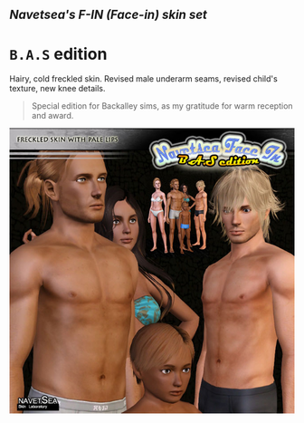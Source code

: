 ## _Navetsea's F-IN (Face-in) skin set_
# `B.A.S` edition

Hairy, cold freckled skin. Revised male underarm seams, revised child's texture, new knee details.

> Special edition for Backalley sims, as my gratitude for warm reception and award.

![BAS-freckled](/_PREVIEW/04%20B.A.S.jpg)

